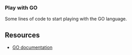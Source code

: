 ### Play with GO
Some lines of code to start playing with the GO language.

## Resources
-    [GO documentation](https://golang.org/doc/)